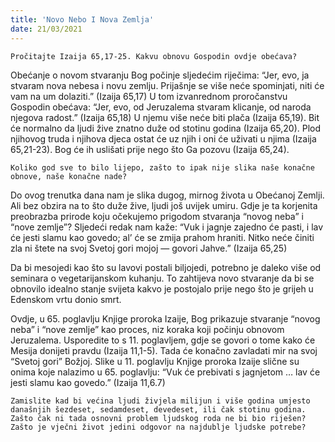 ```yaml
---
title: 'Novo Nebo I Nova Zemlja'
date: 21/03/2021
---
```


`Pročitajte Izaija 65,17-25. Kakvu obnovu Gospodin ovdje obećava?`

Obećanje o novom stvaranju Bog počinje sljedećim riječima: “Jer, evo, ja stvaram nova nebesa i novu zemlju. Prijašnje se više neće spominjati, niti će vam na um dolaziti.” (Izaija 65,17) U tom izvanrednom proročanstvu Gospodin obećava: “Jer, evo, od Jeruzalema stvaram klicanje, od naroda njegova radost.” (Izaija 65,18) U njemu više neće biti plača (Izaija 65,19). Bit će normalno da ljudi žive znatno duže od stotinu godina (Izaija 65,20). Plod njihovog truda i njihova djeca ostat će uz njih i oni će uživati u njima (Izaija 65,21-23). Bog će ih uslišati prije nego što Ga pozovu (Izaija 65,24).

`Koliko god sve to bilo lijepo, zašto to ipak nije slika naše konačne obnove, naše konačne nade?`

Do ovog trenutka dana nam je slika dugog, mirnog života u Obećanoj Zemlji. Ali bez obzira na to što duže žive, ljudi još uvijek umiru. Gdje je ta korjenita preobrazba prirode koju očekujemo prigodom stvaranja “novog neba” i “nove zemlje”? Sljedeći redak nam kaže: “Vuk i jagnje zajedno će pasti, i lav će jesti slamu kao govedo; al’ će se zmija prahom hraniti. Nitko neće činiti zla ni štete na svoj Svetoj gori mojoj — govori Jahve.” (Izaija 65,25)

Da bi mesojedi kao što su lavovi postali biljojedi, potrebno je daleko više od seminara o vegetarijanskom kuhanju. To zahtijeva novo stvaranje da bi se obnovilo idealno stanje svijeta kakvo je postojalo prije nego što je grijeh u Edenskom vrtu donio smrt.

Ovdje, u 65. poglavlju Knjige proroka Izaije, Bog prikazuje stvaranje “novog neba” i “nove zemlje” kao proces, niz koraka koji počinju obnovom Jeruzalema. Usporedite to s 11. poglavljem, gdje se govori o tome kako će Mesija donijeti pravdu (Izaija 11,1-5). Tada će konačno zavladati mir na svoj “Svetoj gori” Božjoj. Slike u 11. poglavlju Knjige proroka Izaije slične su onima koje nalazimo u 65. poglavlju: “Vuk će prebivati s jagnjetom … lav će jesti slamu kao govedo.” (Izaija 11,6.7)

`Zamislite kad bi većina ljudi živjela milijun i više godina umjesto današnjih šezdeset, sedamdeset, devedeset, ili čak stotinu godina. Zašto čak ni tada osnovni problem ljudskog roda ne bi bio riješen? Zašto je vječni život jedini odgovor na najdublje ljudske potrebe?`